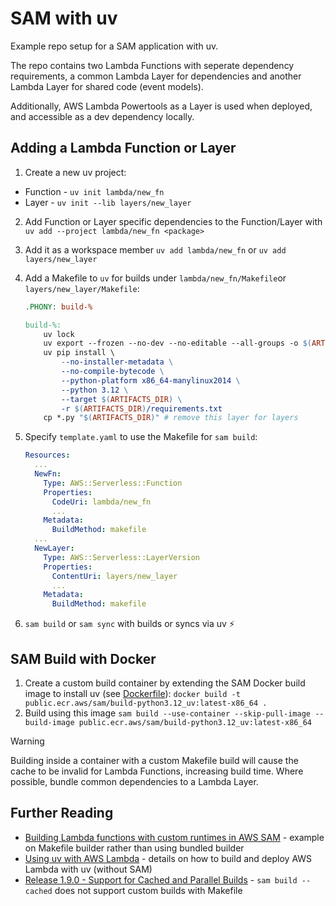 # SAM with uv

Example repo setup for a SAM application with uv.

The repo contains two Lambda Functions with seperate dependency requirements, a common Lambda Layer for dependencies and another Lambda Layer for shared code (event models). 

Additionally, AWS Lambda Powertools as a Layer is used when deployed, and accessible as a dev dependency locally.

## Adding a Lambda Function or Layer

1. Create a new uv project:
  - Function - `uv init lambda/new_fn`
  - Layer - `uv init --lib layers/new_layer`
2. Add Function or Layer specific dependencies to the Function/Layer with `uv add --project lambda/new_fn <package>`
3. Add it as a workspace member `uv add lambda/new_fn` or `uv add layers/new_layer`
4. Add a Makefile to `uv` for builds under `lambda/new_fn/Makefile`or `layers/new_layer/Makefile`:

    ```Makefile
    .PHONY: build-%

    build-%:
        uv lock
        uv export --frozen --no-dev --no-editable --all-groups -o $(ARTIFACTS_DIR)/requirements.txt
        uv pip install \
            --no-installer-metadata \
            --no-compile-bytecode \
            --python-platform x86_64-manylinux2014 \
            --python 3.12 \
            --target $(ARTIFACTS_DIR) \
            -r $(ARTIFACTS_DIR)/requirements.txt
        cp *.py "$(ARTIFACTS_DIR)" # remove this layer for layers
    ```

5. Specify `template.yaml` to use the Makefile for `sam build`:

    ```yaml
    Resources:
      ...
      NewFn:
        Type: AWS::Serverless::Function
        Properties:
          CodeUri: lambda/new_fn
          ...
        Metadata:
          BuildMethod: makefile
      ...
      NewLayer:
        Type: AWS::Serverless::LayerVersion
        Properties:
          ContentUri: layers/new_layer
          ...
        Metadata:
          BuildMethod: makefile
    ```

6. `sam build` or `sam sync` with builds or syncs via uv ⚡

## SAM Build with Docker

1. Create a custom build container by extending the SAM Docker build image to install uv (see [Dockerfile](./Dockerfile)): `docker build -t public.ecr.aws/sam/build-python3.12_uv:latest-x86_64 .`
2. Build using this image `sam build --use-container --skip-pull-image --build-image public.ecr.aws/sam/build-python3.12_uv:latest-x86_64`

> [!WARNING]
> Building inside a container with a custom Makefile build will cause the cache to be invalid for Lambda Functions, increasing build time. Where possible, bundle common dependencies to a Lambda Layer.

## Further Reading

- [Building Lambda functions with custom runtimes in AWS SAM](https://docs.aws.amazon.com/serverless-application-model/latest/developerguide/building-custom-runtimes.html#building-custom-runtimes-examples) - example on Makefile builder rather than using bundled builder
- [Using uv with AWS Lambda](https://docs.astral.sh/uv/guides/integration/aws-lambda/) - details on how to build and deploy AWS Lambda with uv (without SAM)
- [Release 1.9.0 - Support for Cached and Parallel Builds](https://github.com/aws/aws-sam-cli/releases/tag/v1.9.0) - `sam build --cached` does not support custom builds with Makefile